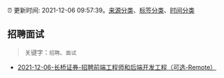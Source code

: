 :alarm_clock: 更新时间: 2021-12-06 09:57:39。[来源分类](../README.md)、[标签分类](../TAGS.md)、[时间分类](../TIMELINE.md)

## 招聘面试


> 关键字：`招聘`、`面试`



- [2021-12-06-长桥证券-招聘前端工程师和后端开发工程（可选-Remote）](https://www.v2ex.com/t/820426) 